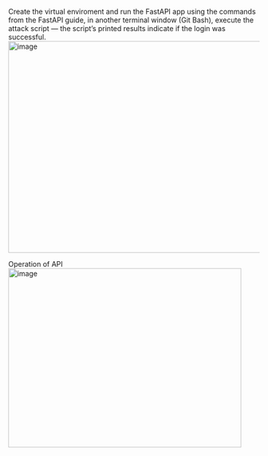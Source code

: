 Create the virtual enviroment and run the FastAPI app using the commands from the FastAPI guide, in another terminal window (Git Bash),
execute the attack script — the script’s printed results indicate if the login was successful.
<img width="846" height="424" alt="image" src="https://github.com/user-attachments/assets/201aa484-82d3-490a-ba4a-78e1c52a7359" />

Operation of API
<img width="467" height="359" alt="image" src="https://github.com/user-attachments/assets/c8f56481-2591-4245-8d42-7f62afe9501f" />


